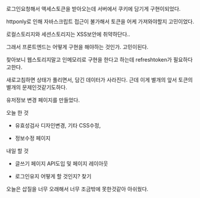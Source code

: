 로그인요청해서 액세스토큰을 받아오는데 서버에서 쿠키에 담기게 구현이되었다.

httponly로 인해 자바스크립트 접근이 불가해서 토큰을 어케 가져와야할지 고민이었다.

로컬스토리지와 세션스토리지는 XSS보안에 취약하단다..

그래서 프론트엔드는 어떻게 구현을 해야하는 것인가. 고민이된다.

찾아보니 웹스토리지말고 인메모리로 구현을 한다고 하는데 refreshtoken가 필요하다고한다.

새로고침하면 상태가 풀리면서, 담긴 데이터가 사라진다. 근데 이게 별개의 앞서 토큰의 별개의 문제인것같기도하다.

유저정보 변경 페이지를 만들었다.

오늘 한 것

-   유효성검사 디자인변경, 기타 CSS수정,

-   정보수정 페이지

내일 할 것

-   글쓰기 페이지 API도입 및 페이지 레이아웃

-   로그인유지 어떻게 할 것인지? 찾기

오늘은 삽질을 너무 오래해서 너무 조금밖에 못한것같아 아쉬웠다.
